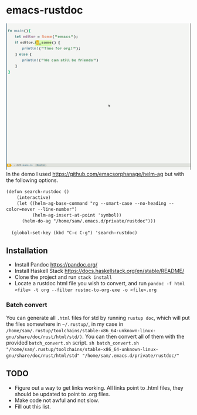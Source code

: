# emacs-rustdoc
![Demo with helm ag](demo.gif)
In the demo I used <https://github.com/emacsorphanage/helm-ag> but with the following options.
``` emacs-lisp
(defun search-rustdoc ()
    (interactive)
    (let ((helm-ag-base-command "rg --smart-case --no-heading --color=never --line-number")
          (helm-ag-insert-at-point 'symbol))
      (helm-do-ag "/home/sam/.emacs.d/private/rustdoc")))

  (global-set-key (kbd "C-c C-g") 'search-rustdoc)
  ```
## Installation
* Install Pandoc https://pandoc.org/
* Install Haskell Stack https://docs.haskellstack.org/en/stable/README/
* Clone the project and run `stack install`
* Locate a rustdoc html file you wish to convert, and run `pandoc -f html <file> -t org --filter rustoc-to-org-exe -o <file>.org`

### Batch convert
You can generate all `.html` files for std by running `rustup doc`, which will put the files somewhere in `~/.rustup/`, in my case in `/home/sam/.rustup/toolchains/stable-x86_64-unknown-linux-gnu/share/doc/rust/html/std/)`.
You can then convert all of them with the provided `batch_convert.sh` script.
`sh batch_convert.sh "/home/sam/.rustup/toolchains/stable-x86_64-unknown-linux-gnu/share/doc/rust/html/std" "/home/sam/.emacs.d/private/rustdoc/"`

## TODO
* Figure out a way to get links working. All links point to .html files, they should be updated to point to .org files.
* Make code not awful and not slow.
* Fill out this list.

